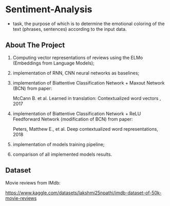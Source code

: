 # Sentiment-Analysis

- task, the purpose of which is to determine the emotional coloring of the text (phrases, sentences) according to the input data.

## About The Project

1) Computing vector representations of reviews using the ELMo (Embeddings from Language Models);
2) implementation of RNN, CNN neural networks as baselines;
3) implementation of Biattentive Classification Network + Maxout Network (BCN) from paper:

    McCann B. et al. Learned in translation: Contextualized word vectors , 2017

4) implementation of Biattentive Classification Network + ReLU Feedforward Network (modification of BCN) from paper:

    Peters, Matthew E., et al. Deep contextualized word representations,  2018

  
5) implementation of models training pipeline;
6) comparison of all implemented models results.


## Dataset 
Movie reviews from IMdb:

  https://www.kaggle.com/datasets/lakshmi25npathi/imdb-dataset-of-50k-movie-reviews
  

